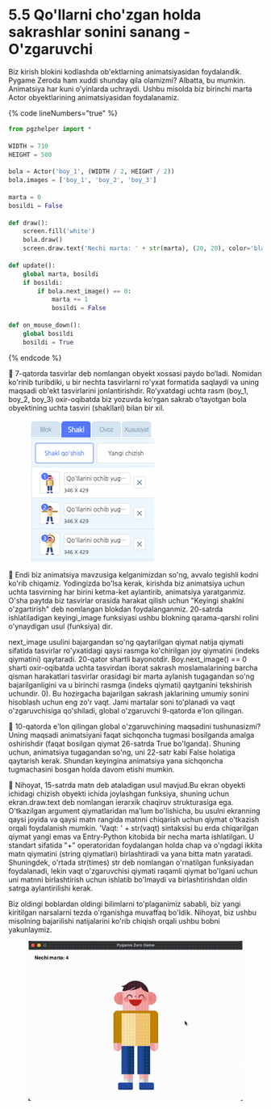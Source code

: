 # 5.5 Qo'llarni cho'zgan holda sakrashlar sonini sanang - O'zgaruvchi

Biz kirish blokini kodlashda ob'ektlarning animatsiyasidan foydalandik. Pygame Zeroda ham xuddi shunday qila olamizmi? Albatta, bu mumkin. Animatsiya har kuni o'yinlarda uchraydi. Ushbu misolda biz birinchi marta Actor obyektlarining animatsiyasidan foydalanamiz.

{% code lineNumbers="true" %}
```python
from pgzhelper import *

WIDTH = 710
HEIGHT = 500

bola = Actor('boy_1', (WIDTH / 2, HEIGHT / 2))
bola.images = ['boy_1', 'boy_2', 'boy_3']

marta = 0
bosildi = False

def draw():
    screen.fill('white')
    bola.draw()
    screen.draw.text('Nechi marta: ' + str(marta), (20, 20), color='black')

def update():
    global marta, bosildi
    if bosildi:
        if bola.next_image() == 0:
            marta += 1
            bosildi = False

def on_mouse_down():
    global bosildi
    bosildi = True
```
{% endcode %}

🔢 7-qatorda tasvirlar deb nomlangan obyekt xossasi paydo bo‘ladi. Nomidan ko'rinib turibdiki, u bir nechta tasvirlarni ro'yxat formatida saqlaydi va uning maqsadi ob'ekt tasvirlarini jonlantirishdir. Roʻyxatdagi uchta rasm (boy\_1, boy\_2, boy\_3) oxir-oqibatda biz yozuvda koʻrgan sakrab oʻtayotgan bola obyektining uchta tasviri (shakllari) bilan bir xil.

<figure><img src="../.gitbook/assets/Screenshot 2024-10-09 at 14.13.30.png" alt=""><figcaption></figcaption></figure>

🔢 Endi biz animatsiya mavzusiga kelganimizdan so'ng, avvalo tegishli kodni ko'rib chiqamiz. Yodingizda bo'lsa kerak, kirishda biz animatsiya uchun uchta tasvirning har birini ketma-ket aylantirib, animatsiya yaratganmiz. O'sha paytda biz tasvirlar orasida harakat qilish uchun "Keyingi shaklni o'zgartirish" deb nomlangan blokdan foydalanganmiz. 20-satrda ishlatiladigan keyingi\_image funksiyasi ushbu blokning qarama-qarshi rolini o'ynaydigan usul (funksiya) dir.

next\_image usulini bajargandan so'ng qaytarilgan qiymat natija qiymati sifatida tasvirlar ro'yxatidagi qaysi rasmga ko'chirilgan joy qiymatini (indeks qiymatini) qaytaradi. 20-qator shartli bayonotdir. Boy.next\_image() == 0 sharti oxir-oqibatda uchta tasvirdan iborat sakrash moslamalarining barcha qisman harakatlari tasvirlar orasidagi bir marta aylanish tugagandan so'ng bajarilganligini va u birinchi rasmga (indeks qiymati) qaytganini tekshirish uchundir. 0). Bu hozirgacha bajarilgan sakrash jaklarining umumiy sonini hisoblash uchun eng zo'r vaqt. Jami martalar soni to'planadi va vaqt o'zgaruvchisiga qo'shiladi, global o'zgaruvchi 9-qatorda e'lon qilingan.

🔢 10-qatorda e'lon qilingan global o'zgaruvchining maqsadini tushunasizmi? Uning maqsadi animatsiyani faqat sichqoncha tugmasi bosilganda amalga oshirishdir (faqat bosilgan qiymat 26-satrda True bo'lganda). Shuning uchun, animatsiya tugagandan so'ng, uni 22-satr kabi False holatiga qaytarish kerak. Shundan keyingina animatsiya yana sichqoncha tugmachasini bosgan holda davom etishi mumkin.

🔢 Nihoyat, 15-satrda matn deb ataladigan usul mavjud.Bu ekran obyekti ichidagi chizish obyekti ichida joylashgan funksiya, shuning uchun ekran.draw.text deb nomlangan ierarxik chaqiruv strukturasiga ega. O'tkazilgan argument qiymatlaridan ma'lum bo'lishicha, bu usulni ekranning qaysi joyida va qaysi matn rangida matnni chiqarish uchun qiymat o'tkazish orqali foydalanish mumkin. 'Vaqt: ' + str(vaqt) sintaksisi bu erda chiqarilgan qiymat yangi emas va Entry-Python kitobida bir necha marta ishlatilgan. U standart sifatida "+" operatoridan foydalangan holda chap va o'ngdagi ikkita matn qiymatini (string qiymatlari) birlashtiradi va yana bitta matn yaratadi. Shuningdek, o'rtada str(times) str deb nomlangan o'rnatilgan funksiyadan foydalanadi, lekin vaqt o'zgaruvchisi qiymati raqamli qiymat bo'lgani uchun uni matnni birlashtirish uchun ishlatib bo'lmaydi va birlashtirishdan oldin satrga aylantirilishi kerak.

Biz oldingi boblardan oldingi bilimlarni to'plaganimiz sababli, biz yangi kiritilgan narsalarni tezda o'rganishga muvaffaq bo'ldik. Nihoyat, biz ushbu misolning bajarilishi natijalarini ko'rib chiqish orqali ushbu bobni yakunlaymiz.

<figure><img src="../.gitbook/assets/5.5.gif" alt=""><figcaption></figcaption></figure>

